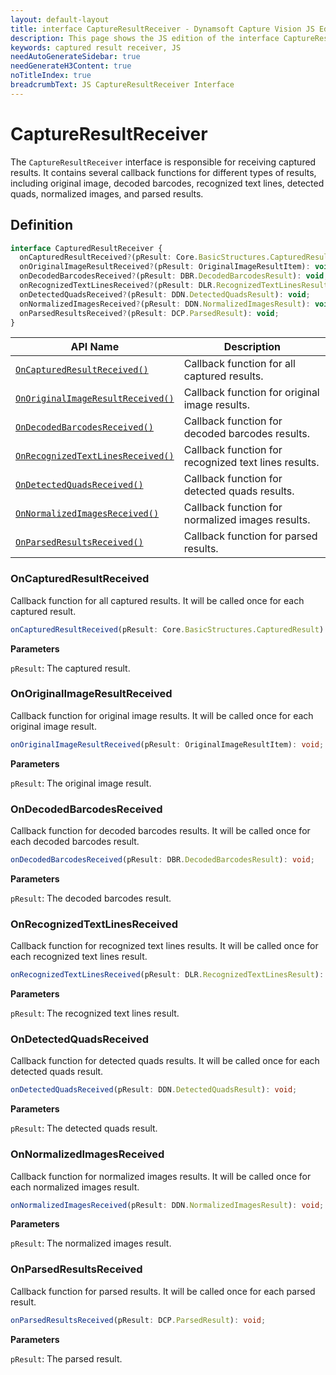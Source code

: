 ```yaml
---
layout: default-layout
title: interface CaptureResultReceiver - Dynamsoft Capture Vision JS Edition API Reference
description: This page shows the JS edition of the interface CaptureResultReceiver in Core Module.
keywords: captured result receiver, JS
needAutoGenerateSidebar: true
needGenerateH3Content: true
noTitleIndex: true
breadcrumbText: JS CaptureResultReceiver Interface
---
```


# CaptureResultReceiver

The `CaptureResultReceiver` interface is responsible for receiving captured results. It contains several callback functions for different types of results, including original image, decoded barcodes, recognized text lines, detected quads, normalized images, and parsed results.

## Definition

```typescript
interface CapturedResultReceiver {
  onCapturedResultReceived?(pResult: Core.BasicStructures.CapturedResult): void;
  onOriginalImageResultReceived?(pResult: OriginalImageResultItem): void;
  onDecodedBarcodesReceived?(pResult: DBR.DecodedBarcodesResult): void;
  onRecognizedTextLinesReceived?(pResult: DLR.RecognizedTextLinesResult):void;
  onDetectedQuadsReceived?(pResult: DDN.DetectedQuadsResult): void;
  onNormalizedImagesReceived?(pResult: DDN.NormalizedImagesResult): void;
  onParsedResultsReceived?(pResult: DCP.ParsedResult): void;
} 
```


| API Name                                                            | Description                                          |
| ------------------------------------------------------------------- | ---------------------------------------------------- |
| [`OnCapturedResultReceived()`](#oncapturedresultreceived)           | Callback function for all captured results.          |
| [`OnOriginalImageResultReceived()`](#onoriginalimageresultreceived) | Callback function for original image results.             |
| [`OnDecodedBarcodesReceived()`](#ondecodedbarcodesreceived)         | Callback function for decoded barcodes results.      |
| [`OnRecognizedTextLinesReceived()`](#onrecognizedtextlinesreceived) | Callback function for recognized text lines results. |
| [`OnDetectedQuadsReceived()`](#ondetectedquadsreceived)             | Callback function for detected quads results.        |
| [`OnNormalizedImagesReceived()`](#onnormalizedimagesreceived)       | Callback function for normalized images results.     |
| [`OnParsedResultsReceived()`](#onparsedresultsreceived)             | Callback function for parsed results.                |

### OnCapturedResultReceived

Callback function for all captured results. It will be called once for each captured result.

```typescript
onCapturedResultReceived(pResult: Core.BasicStructures.CapturedResult): void;
```

**Parameters**

`pResult`: The captured result.

### OnOriginalImageResultReceived

Callback function for original image results. It will be called once for each original image result.

```typescript
onOriginalImageResultReceived(pResult: OriginalImageResultItem): void;
```

**Parameters**

`pResult`: The original image result.

### OnDecodedBarcodesReceived

Callback function for decoded barcodes results. It will be called once for each decoded barcodes result.

```typescript
onDecodedBarcodesReceived(pResult: DBR.DecodedBarcodesResult): void;
```

**Parameters**

`pResult`: The decoded barcodes result.

### OnRecognizedTextLinesReceived

Callback function for recognized text lines results. It will be called once for each recognized text lines result.

```typescript
onRecognizedTextLinesReceived(pResult: DLR.RecognizedTextLinesResult): void;
```

**Parameters**

`pResult`: The recognized text lines result.

### OnDetectedQuadsReceived

Callback function for detected quads results. It will be called once for each detected quads result.

```typescript
onDetectedQuadsReceived(pResult: DDN.DetectedQuadsResult): void;
```

**Parameters**

`pResult`: The detected quads result.

### OnNormalizedImagesReceived

Callback function for normalized images results. It will be called once for each normalized images result.

```typescript
onNormalizedImagesReceived(pResult: DDN.NormalizedImagesResult): void;
```

**Parameters**

`pResult`: The normalized images result.

### OnParsedResultsReceived

Callback function for parsed results. It will be called once for each parsed result.

```typescript
onParsedResultsReceived(pResult: DCP.ParsedResult): void;
```

**Parameters**

`pResult`: The parsed result.